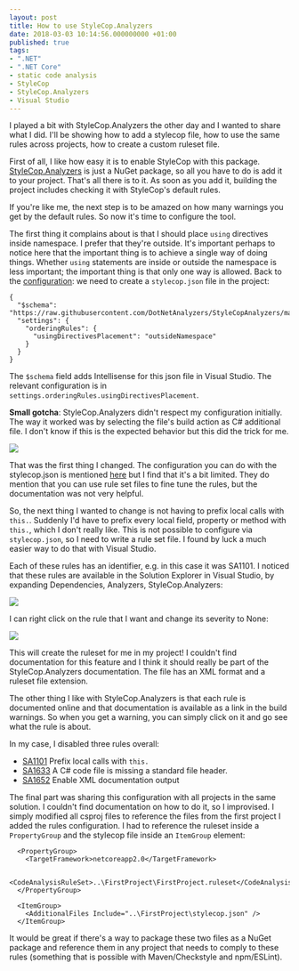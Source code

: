 ```yaml
---
layout: post
title: How to use StyleCop.Analyzers
date: 2018-03-03 10:14:56.000000000 +01:00
published: true
tags:
- ".NET"
- ".NET Core"
- static code analysis
- StyleCop
- StyleCop.Analyzers
- Visual Studio
---
```


I played a bit with StyleCop.Analyzers the other day and I wanted to share what I did. I'll be showing how to add a stylecop file, how to use the same rules across projects, how to create a custom ruleset file.

<!--more-->

First of all, I like how easy it is to enable StyleCop with this package. <a href="https://github.com/DotNetAnalyzers/StyleCopAnalyzers">StyleCop.Analyzers</a> is just a NuGet package, so all you have to do is add it to your project. That's all there is to it. As soon as you add it, building the project includes checking it with StyleCop's default rules.

If you're like me, the next step is to be amazed on how many warnings you get by the default rules. So now it's time to configure the tool.

The first thing it complains about is that I should place <code>using</code> directives inside namespace. I prefer that they're outside. It's important perhaps to notice here that the important thing is to achieve a single way of doing things. Whether <code>using</code> statements are inside or outside the namespace is less important; the important thing is that only one way is allowed. Back to the <a href="https://github.com/DotNetAnalyzers/StyleCopAnalyzers/blob/master/documentation/Configuration.md">configuration</a>: we need to create a <code>stylecop.json</code> file in the project:

```
{
  "$schema": "https://raw.githubusercontent.com/DotNetAnalyzers/StyleCopAnalyzers/master/StyleCop.Analyzers/StyleCop.Analyzers/Settings/stylecop.schema.json",
  "settings": {
    "orderingRules": {
      "usingDirectivesPlacement": "outsideNamespace"
    }
  }
}
```

The <code>$schema</code> field adds Intellisense for this json file in Visual Studio. The relevant configuration is in <code>settings.orderingRules.usingDirectivesPlacement</code>.

<strong>Small gotcha</strong>: StyleCop.Analyzers didn't respect my configuration initially. The way it worked was by selecting the file's build action as C# additional file. I don't know if this is the expected behavior but this did the trick for me.

<img src="{% link /assets/2018/03/03/09_48_41-ub-parcelshops-microsoft-visual-studio.png %}" />

That was the first thing I changed. The configuration you can do with the stylecop.json is mentioned <a href="https://github.com/DotNetAnalyzers/StyleCopAnalyzers/blob/master/documentation/Configuration.md">here</a> but I find that it's a bit limited. They do mention that you can use rule set files to fine tune the rules, but the documentation was not very helpful.

So, the next thing I wanted to change is not having to prefix local calls with <code>this.</code>. Suddenly I'd have to prefix every local field, property or method with <code>this.</code>, which I don't really like. This is not possible to configure via <code>stylecop.json</code>, so I need to write a rule set file. I found by luck a much easier way to do that with Visual Studio.

Each of these rules has an identifier, e.g. in this case it was SA1101. I noticed that these rules are available in the Solution Explorer in Visual Studio, by expanding Dependencies, Analyzers, StyleCop.Analyzers:

<img src="{% link /assets/2018/03/03/09_54_54-ub-parcelshops-microsoft-visual-studio.png %}" />

I can right click on the rule that I want and change its severity to None:

<img src="{% link /assets/2018/03/03/09_56_30-ub-parcelshops-microsoft-visual-studio.png %}" />

This will create the ruleset for me in my project! I couldn't find documentation for this feature and I think it should really be part of the StyleCop.Analyzers documentation. The file has an XML format and a ruleset file extension.

The other thing I like with StyleCop.Analyzers is that each rule is documented online and that documentation is available as a link in the build warnings. So when you get a warning, you can simply click on it and go see what the rule is about.

In my case, I disabled three rules overall:
<ul>
<li><a href="https://github.com/DotNetAnalyzers/StyleCopAnalyzers/blob/master/documentation/SA1101.md">SA1101</a> Prefix local calls with <code>this.</code></li>
<li><a href="https://github.com/DotNetAnalyzers/StyleCopAnalyzers/blob/master/documentation/SA1633.md">SA1633</a> A C# code file is missing a standard file header.</li>
<li><a href="https://github.com/DotNetAnalyzers/StyleCopAnalyzers/blob/master/documentation/SA1652.md">SA1652</a> Enable XML documentation output</li>
</ul>

The final part was sharing this configuration with all projects in the same solution. I couldn't find documentation on how to do it, so I improvised. I simply modified all csproj files to reference the files from the first project I added the rules configuration. I had to reference the ruleset inside a <code>PropertyGroup</code> and the stylecop file inside an <code>ItemGroup</code> element:

```
  <PropertyGroup>
    <TargetFramework>netcoreapp2.0</TargetFramework>

  <CodeAnalysisRuleSet>..\FirstProject\FirstProject.ruleset</CodeAnalysisRuleSet>
  </PropertyGroup>

  <ItemGroup>
    <AdditionalFiles Include="..\FirstProject\stylecop.json" />
  </ItemGroup>
```

It would be great if there's a way to package these two files as a NuGet package and reference them in any project that needs to comply to these rules (something that is possible with Maven/Checkstyle and npm/ESLint).
